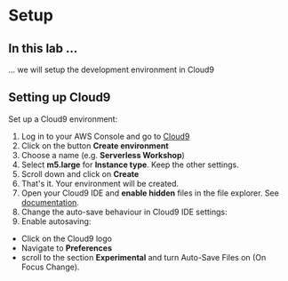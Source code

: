 # Setup

## In this lab …

... we will setup the development environment in Cloud9

## Setting up Cloud9

Set up a Cloud9 environment:

1. Log in to your AWS Console and go to [Cloud9](https://console.aws.amazon.com/cloud9/)
2. Click on the button **Create environment**
3. Choose a name (e.g. **Serverless Workshop**)
5. Select **m5.large** for **Instance type**. Keep the other settings.
6. Scroll down and click on **Create**
7. That's it. Your environment will be created.
8. Open your Cloud9 IDE and **enable hidden** files in the file explorer. See [documentation](https://docs.aws.amazon.com/cloud9/latest/user-guide/tour-ide.html#tour-ide-environment).
9. Change the auto-save behaviour in Cloud9 IDE settings: 
10. Enable autosaving: 
  * Click on the Cloud9 logo
  * Navigate to  **Preferences**
  * scroll to the section **Experimental** and turn Auto-Save Files on (On Focus Change). 

